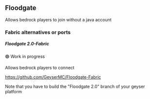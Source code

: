 ## Floodgate

Allows bedrock players to join without a java account

### Fabric alternatives or ports

##### Floodgate 2.0-Fabric

:green_circle: Work in progress

Allows bedrock players to connect

https://github.com/GeyserMC/Floodgate-Fabric

Note that you have to build the "Floodgate 2.0" branch of your geyser platform 